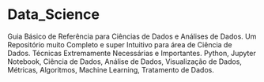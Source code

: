 # Data_Science
Guia Básico de Referência para Ciências de Dados e Análises de Dados. Um Repositório muito Completo e super Intuitivo para área de Ciência de Dados. Técnicas Extremamente Necessárias e Importantes. Python, Jupyter Notebook, Ciência de Dados, Análise de Dados, Visualização de Dados, Métricas, Algoritmos, Machine Learning, Tratamento de Dados.
